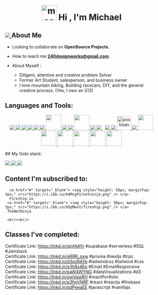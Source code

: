 <h1 align="center"><img style="height: 50px" src="https://i.ibb.co/6r6jTmH/mac.png" alt="mac" border="0"> Hi , I'm Michael </h1>

##                                                 <a href="#" target="_blank"> <img src="https://i.ibb.co/M8M8Vkr/megaman.png" /> </a>  About Me
  - Looking to collaborate on **OpenSource Projects**.
  - How to reach me **240designworks@gmail.com**.

  - About Myself : 
      - Diligent, attentive and creative problem Solver
      - Former Art Student, salesperson, and business owner
      - I love mountain biking, Building racecars, DIY, and the general creative process. (Yes, I own an S13)
    
## Languages and Tools:

<p align="center">
 <p align="center">
       <a href="https://www.w3.org/html/" target="_blank"> <img src="https://img.icons8.com/color/48/000000/html-5.png"/> </a> 
    <a href="https://www.w3schools.com/css/" target="_blank"> <img src="https://img.icons8.com/color/48/000000/css3.png"/> </a> 
    <a href="https://reactjs.org/" target="_blank"> <img src="https://img.icons8.com/color/48/000000/react-native.png"/> </a>
    <a href="https://nextjs.org/" target="_blank"> <img src="https://img.icons8.com/color/48/000000/nextjs.png"/> </a>
    <a href="https://redux.js.org" target="_blank"> <img src="https://img.icons8.com/color/48/000000/redux.png"/> </a> 
    <a href="https://developer.mozilla.org/en-US/docs/Web/JavaScript" target="_blank"> <img src="https://img.icons8.com/color/48/000000/javascript.png"/> </a> 
   <a href="#" target="_blank"> <img style="height: 50px; marginTop: 3px;" src="https://i.ibb.co/hyG9DhN/typescript.png" /> </a> 
    <a href="https://getbootstrap.com" target="_blank"> <img src="https://img.icons8.com/color/48/000000/bootstrap.png"/> </a> 
    <a href="https://tailwindcss.com/" target="_blank"> <img src="https://img.icons8.com/color/48/000000/tailwindcss.png"/> </a> 
    <a href="#" target="_blank"> <img style="height: 50px; marginTop: 3px;" src="https://i.ibb.co/stC8B8h/tailwind-u-I.png" /> </a> 
    <a href="https://sass-lang.com/" target="_blank"> <img src="https://img.icons8.com/color/48/000000/sass.png"/> </a> 
    <a style="padding-right:8px;" href="https://nodejs.org" target="_blank"> <img src="https://img.icons8.com/color/48/000000/nodejs.png"/> </a> 
    <a href="https://firebase.google.com/" target="_blank"> <img src="https://img.icons8.com/color/48/000000/firebase.png"/> </a> 
        <a href="#" target="_blank"> <img src=" https://seeklogo.com/images/S/supabase-logo-DCC676FFE2-seeklogo.com.png"/> </a> 
    <a href="https://postman.com" target="_blank"> <img src="https://www.vectorlogo.zone/logos/getpostman/getpostman-icon.svg" alt="postman" width="45" height="45"/> </a>   
    <a href="https://git-scm.com/" target="_blank"> <img src="https://img.icons8.com/color/48/000000/git.png"/> </a>
    <!-- -->
      <a href="#" target="_blank"> <img style="height: 50px; marginTop: 3px;" src="https://i.ibb.co/h7R2dLL/webpack.png" /> </a>   
      <a href="#" target="_blank"> <img style="height: 50px; marginTop: 3px;" src="https://i.ibb.co/4jSbQ3t/vercel.png" /> </a> 
      <a href="#" target="_blank"> <img style="height: 50px; marginTop: 3px;" src="https://i.ibb.co/CPTK4xm/t3.png" /> </a> 
      <a href="#" target="_blank"> <img style="height: 50px; marginTop: 3px;" src="https://i.ibb.co/Yjn0Nbx/supabase.png" /> </a> 
      <a href="#" target="_blank"> <img style="height: 50px; marginTop: 3px;" src="https://i.ibb.co/y4ZP2qG/sendgrid.png" /> </a> 
      <a href="#" target="_blank"> <img style="height: 50px; marginTop: 3px;" src="https://i.ibb.co/qMSFHVM/reactemail.png" /> </a> 
</p>
</p>
## My Goto stack: 

   <a href="https://reactjs.org/" target="_blank"> <img src="https://img.icons8.com/color/48/000000/react-native.png"/> </a>
    <a href="https://tailwindcss.com/" target="_blank"> <img src="https://img.icons8.com/color/48/000000/tailwindcss.png"/> </a> 
     <a href="https://firebase.google.com/" target="_blank"> <img src="https://img.icons8.com/color/48/000000/firebase.png"/> </a> 

## Content I'm subscribed to: 

      <a href="#" target="_blank"> <img style="height: 50px; marginTop: 3px;" src="https://i.ibb.co/64McgPz/netninja.png" /> </a>
      Fireship.io
     <a href="#" target="_blank"> <img style="height: 50px; marginTop: 3px;" src="https://i.ibb.co/bQqMwvY/fireship.png" /> </a> 
     TheNetNinja
     
     <br/><br/>
     
## Classes I've completed:
Certificate Link: https://lnkd.in/ginHiAYr #supabase #serverless #SQL #Jamstack <br/>
Certificate Link: https://lnkd.in/gRRR_pxw #prisma #nextjs #trpc <br/>
Certificate Link: https://lnkd.in/d3qzRAYe #tailwindcss #tailwind #css <br/>
Certificate Link: https://lnkd.in/g3h8s4Ep #Email #EmailResponsive <br/>
Certificate Link: https://lnkd.in/gaW4WYNG #dataVisualizations #d3 <br/>
Certificate Link: https://lnkd.in/gwVaiqRH #reactPortfolio <br/>
Certificate Link: https://lnkd.in/g3fmVNRF #react #reactjs #firebase <br/>
Certificate Link: https://lnkd.in/gdPeeaEE #javascript #vanillajs <br/>

